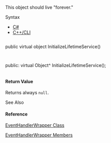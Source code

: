 This object should live "forever."

Syntax

* [C#](#i-syntax-CS)
* [C++/CLI](#i-syntax-CPP2005)

```
```
public virtual object InitializeLifetimeService()
```
```

```
```
public:
virtual Object^ InitializeLifetimeService();
```
```

#### Return Value

Returns always `null`.



See Also

#### Reference

[EventHandlerWrapper Class](Eplan.EplApi.AFu~Eplan.EplApi.ApplicationFramework.EventHandlerWrapper.html)
  
[EventHandlerWrapper Members](Eplan.EplApi.AFu~Eplan.EplApi.ApplicationFramework.EventHandlerWrapper_members.html)